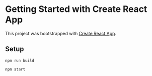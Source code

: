 # Getting Started with Create React App

This project was bootstrapped with [Create React App](https://github.com/facebook/create-react-app).

## Setup

`npm run build`

`npm start`
